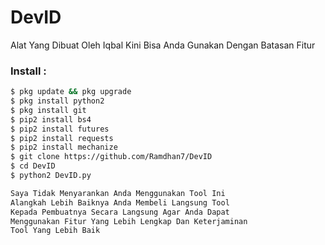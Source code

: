 # DevID
Alat Yang Dibuat Oleh Iqbal Kini Bisa Anda Gunakan Dengan Batasan Fitur

### Install :
````bash
$ pkg update && pkg upgrade 
$ pkg install python2
$ pkg install git 
$ pip2 install bs4
$ pip2 install futures
$ pip2 install requests
$ pip2 install mechanize
$ git clone https://github.com/Ramdhan7/DevID
$ cd DevID
$ python2 DevID.py
````
````bash
Saya Tidak Menyarankan Anda Menggunakan Tool Ini
Alangkah Lebih Baiknya Anda Membeli Langsung Tool
Kepada Pembuatnya Secara Langsung Agar Anda Dapat
Menggunakan Fitur Yang Lebih Lengkap Dan Keterjaminan
Tool Yang Lebih Baik
````
